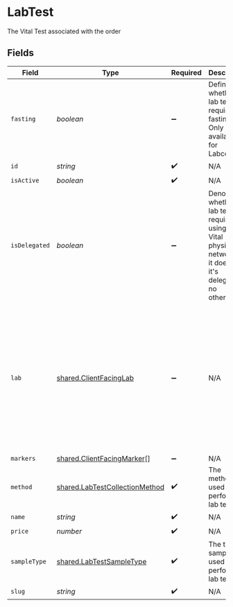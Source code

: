 # LabTest

The Vital Test associated with the order


## Fields

| Field                                                                                                                                                                                                  | Type                                                                                                                                                                                                   | Required                                                                                                                                                                                               | Description                                                                                                                                                                                            | Example                                                                                                                                                                                                |
| ------------------------------------------------------------------------------------------------------------------------------------------------------------------------------------------------------ | ------------------------------------------------------------------------------------------------------------------------------------------------------------------------------------------------------ | ------------------------------------------------------------------------------------------------------------------------------------------------------------------------------------------------------ | ------------------------------------------------------------------------------------------------------------------------------------------------------------------------------------------------------ | ------------------------------------------------------------------------------------------------------------------------------------------------------------------------------------------------------ |
| `fasting`                                                                                                                                                                                              | *boolean*                                                                                                                                                                                              | :heavy_minus_sign:                                                                                                                                                                                     | Defines whether a lab test requires fasting. Only available for Labcorp.                                                                                                                               |                                                                                                                                                                                                        |
| `id`                                                                                                                                                                                                   | *string*                                                                                                                                                                                               | :heavy_check_mark:                                                                                                                                                                                     | N/A                                                                                                                                                                                                    |                                                                                                                                                                                                        |
| `isActive`                                                                                                                                                                                             | *boolean*                                                                                                                                                                                              | :heavy_check_mark:                                                                                                                                                                                     | N/A                                                                                                                                                                                                    |                                                                                                                                                                                                        |
| `isDelegated`                                                                                                                                                                                          | *boolean*                                                                                                                                                                                              | :heavy_minus_sign:                                                                                                                                                                                     | Denotes whether a lab test requires using non-Vital physician networks. If it does then it's delegated - no otherwise.                                                                                 |                                                                                                                                                                                                        |
| `lab`                                                                                                                                                                                                  | [shared.ClientFacingLab](../../../sdk/models/shared/clientfacinglab.md)                                                                                                                                | :heavy_minus_sign:                                                                                                                                                                                     | N/A                                                                                                                                                                                                    | {<br/>"id": 1,<br/>"slug": "labcorp",<br/>"name": "LabCorp",<br/>"first_line_address": "123 Main St",<br/>"city": "San Francisco",<br/>"zipcode": "91789",<br/>"sample_types": [<br/>"saliva"<br/>],<br/>"collection_methods": [<br/>"testkit"<br/>]<br/>} |
| `markers`                                                                                                                                                                                              | [shared.ClientFacingMarker](../../../sdk/models/shared/clientfacingmarker.md)[]                                                                                                                        | :heavy_minus_sign:                                                                                                                                                                                     | N/A                                                                                                                                                                                                    |                                                                                                                                                                                                        |
| `method`                                                                                                                                                                                               | [shared.LabTestCollectionMethod](../../../sdk/models/shared/labtestcollectionmethod.md)                                                                                                                | :heavy_check_mark:                                                                                                                                                                                     | The method used to perform a lab test.                                                                                                                                                                 |                                                                                                                                                                                                        |
| `name`                                                                                                                                                                                                 | *string*                                                                                                                                                                                               | :heavy_check_mark:                                                                                                                                                                                     | N/A                                                                                                                                                                                                    |                                                                                                                                                                                                        |
| `price`                                                                                                                                                                                                | *number*                                                                                                                                                                                               | :heavy_check_mark:                                                                                                                                                                                     | N/A                                                                                                                                                                                                    |                                                                                                                                                                                                        |
| `sampleType`                                                                                                                                                                                           | [shared.LabTestSampleType](../../../sdk/models/shared/labtestsampletype.md)                                                                                                                            | :heavy_check_mark:                                                                                                                                                                                     | The type of sample used to perform a lab test.                                                                                                                                                         |                                                                                                                                                                                                        |
| `slug`                                                                                                                                                                                                 | *string*                                                                                                                                                                                               | :heavy_check_mark:                                                                                                                                                                                     | N/A                                                                                                                                                                                                    |                                                                                                                                                                                                        |